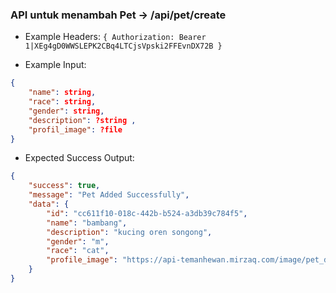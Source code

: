 ### API untuk menambah Pet -> /api/pet/create

- Example Headers: `{ Authorization: Bearer 1|XEg4gD0WWSLEPK2CBq4LTCjsVpski2FFEvnDX72B }`

- Example Input: 

```json
{ 
    "name": string,
    "race": string,
    "gender": string,
    "description": ?string ,
    "profil_image": ?file
}
```

- Expected Success Output: 

```json
{
    "success": true,
    "message": "Pet Added Successfully",
    "data": {
        "id": "cc611f10-018c-442b-b524-a3db39c784f5",
        "name": "bambang",
        "description": "kucing oren songong",
        "gender": "m",
        "race": "cat",
        "profile_image": "https://api-temanhewan.mirzaq.com/image/pet_default.png"
    }
}
```